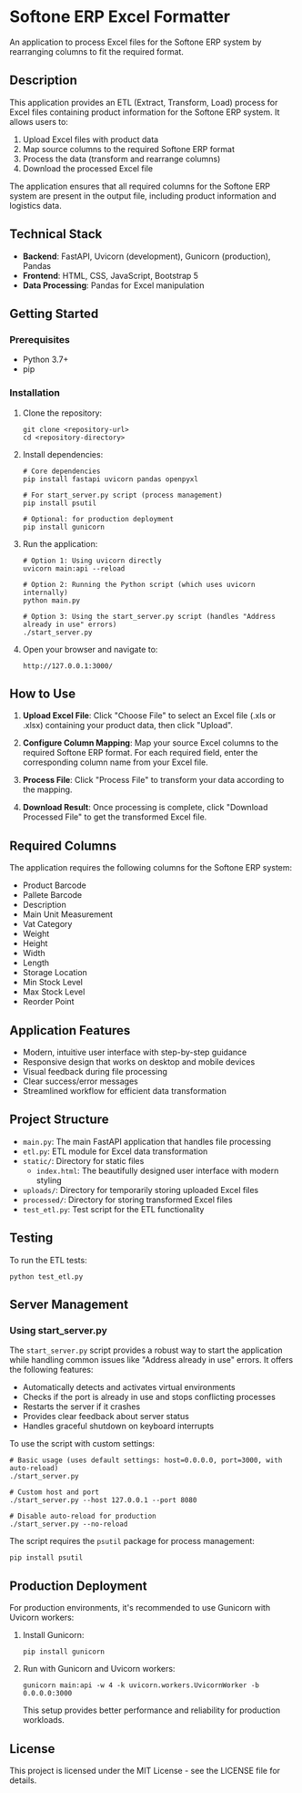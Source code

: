 # Softone ERP Excel Formatter

An application to process Excel files for the Softone ERP system by rearranging columns to fit the required format.

## Description

This application provides an ETL (Extract, Transform, Load) process for Excel files containing product information for the Softone ERP system. It allows users to:

1. Upload Excel files with product data
2. Map source columns to the required Softone ERP format
3. Process the data (transform and rearrange columns)
4. Download the processed Excel file

The application ensures that all required columns for the Softone ERP system are present in the output file, including product information and logistics data.

## Technical Stack

- **Backend**: FastAPI, Uvicorn (development), Gunicorn (production), Pandas
- **Frontend**: HTML, CSS, JavaScript, Bootstrap 5
- **Data Processing**: Pandas for Excel manipulation

## Getting Started

### Prerequisites

- Python 3.7+
- pip

### Installation

1. Clone the repository:
   ```
   git clone <repository-url>
   cd <repository-directory>
   ```

2. Install dependencies:
   ```
   # Core dependencies
   pip install fastapi uvicorn pandas openpyxl

   # For start_server.py script (process management)
   pip install psutil

   # Optional: for production deployment
   pip install gunicorn
   ```

3. Run the application:
   ```
   # Option 1: Using uvicorn directly
   uvicorn main:api --reload

   # Option 2: Running the Python script (which uses uvicorn internally)
   python main.py

   # Option 3: Using the start_server.py script (handles "Address already in use" errors)
   ./start_server.py
   ```

4. Open your browser and navigate to:
   ```
   http://127.0.0.1:3000/
   ```

## How to Use

1. **Upload Excel File**: Click "Choose File" to select an Excel file (.xls or .xlsx) containing your product data, then click "Upload".

2. **Configure Column Mapping**: Map your source Excel columns to the required Softone ERP format. For each required field, enter the corresponding column name from your Excel file.

3. **Process File**: Click "Process File" to transform your data according to the mapping.

4. **Download Result**: Once processing is complete, click "Download Processed File" to get the transformed Excel file.

## Required Columns

The application requires the following columns for the Softone ERP system:

- Product Barcode
- Pallete Barcode
- Description
- Main Unit Measurement
- Vat Category
- Weight
- Height
- Width
- Length
- Storage Location
- Min Stock Level
- Max Stock Level
- Reorder Point

## Application Features

- Modern, intuitive user interface with step-by-step guidance
- Responsive design that works on desktop and mobile devices
- Visual feedback during file processing
- Clear success/error messages
- Streamlined workflow for efficient data transformation

## Project Structure

- `main.py`: The main FastAPI application that handles file processing
- `etl.py`: ETL module for Excel data transformation
- `static/`: Directory for static files
  - `index.html`: The beautifully designed user interface with modern styling
- `uploads/`: Directory for temporarily storing uploaded Excel files
- `processed/`: Directory for storing transformed Excel files
- `test_etl.py`: Test script for the ETL functionality

## Testing

To run the ETL tests:

```
python test_etl.py
```

## Server Management

### Using start_server.py

The `start_server.py` script provides a robust way to start the application while handling common issues like "Address already in use" errors. It offers the following features:

- Automatically detects and activates virtual environments
- Checks if the port is already in use and stops conflicting processes
- Restarts the server if it crashes
- Provides clear feedback about server status
- Handles graceful shutdown on keyboard interrupts

To use the script with custom settings:

```
# Basic usage (uses default settings: host=0.0.0.0, port=3000, with auto-reload)
./start_server.py

# Custom host and port
./start_server.py --host 127.0.0.1 --port 8080

# Disable auto-reload for production
./start_server.py --no-reload
```

The script requires the `psutil` package for process management:

```
pip install psutil
```

## Production Deployment

For production environments, it's recommended to use Gunicorn with Uvicorn workers:

1. Install Gunicorn:
   ```
   pip install gunicorn
   ```

2. Run with Gunicorn and Uvicorn workers:
   ```
   gunicorn main:api -w 4 -k uvicorn.workers.UvicornWorker -b 0.0.0.0:3000
   ```

   This setup provides better performance and reliability for production workloads.

## License

This project is licensed under the MIT License - see the LICENSE file for details.
